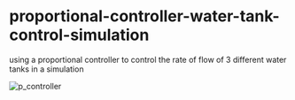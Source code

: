 # proportional-controller-water-tank-control-simulation
using a proportional controller to control the rate of flow of 3 different water tanks in a simulation

![p_controller](https://user-images.githubusercontent.com/57093800/213870651-bba79de3-3185-4bce-8931-96d26f26207c.gif)
